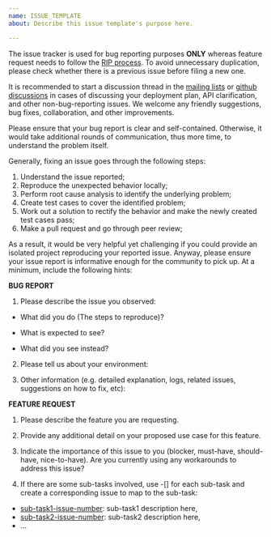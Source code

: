 ```yaml
---
name: ISSUE_TEMPLATE
about: Describe this issue template's purpose here.

---
```


The issue tracker is used for bug reporting purposes **ONLY** whereas feature request needs to follow the [RIP process](https://github.com/apache/rocketmq/wiki/RocketMQ-Improvement-Proposal). To avoid unnecessary duplication, please check whether there is a previous issue before filing a new one.

It is recommended to start a discussion thread in the [mailing lists](http://rocketmq.apache.org/about/contact/) or [github discussions](https://github.com/apache/rocketmq/discussions) in cases of discussing your deployment plan, API clarification, and other non-bug-reporting issues.
We welcome any friendly suggestions, bug fixes, collaboration, and other improvements.

Please ensure that your bug report is clear and self-contained. Otherwise, it would take additional rounds of communication, thus more time, to understand the problem itself.

Generally, fixing an issue goes through the following steps:
1. Understand the issue reported;
1. Reproduce the unexpected behavior locally;
1. Perform root cause analysis to identify the underlying problem;
1. Create test cases to cover the identified problem;
1. Work out a solution to rectify the behavior and make the newly created test cases pass;
1. Make a pull request and go through peer review;

As a result, it would be very helpful yet challenging if you could provide an isolated project reproducing your reported issue. Anyway, please ensure your issue report is informative enough for the community to pick up. At a minimum, include the following hints:

**BUG REPORT**

1. Please describe the issue you observed:

- What did you do (The steps to reproduce)?

- What is expected to see?

- What did you see instead?

2. Please tell us about your environment:

3. Other information (e.g. detailed explanation, logs, related issues, suggestions on how to fix, etc):

**FEATURE REQUEST**

1. Please describe the feature you are requesting.

2. Provide any additional detail on your proposed use case for this feature.

3. Indicate the importance of this issue to you (blocker, must-have, should-have, nice-to-have). Are you currently using any workarounds to address this issue?

4. If there are some sub-tasks involved, use -[] for each sub-task and create a corresponding issue to map to the sub-task:

- [sub-task1-issue-number](example_sub_issue1_link_here): sub-task1 description here, 
- [sub-task2-issue-number](example_sub_issue2_link_here): sub-task2 description here,
- ...
